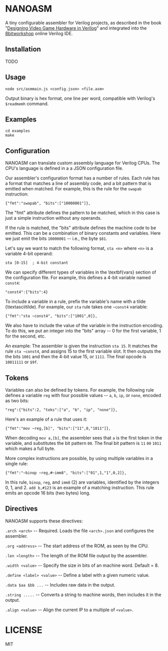 # NANOASM

A tiny configurable assembler for Verilog projects, as described in the book "[Designing Video Game Hardware in Verilog](https://www.amazon.com/gp/product/1728619440/ref=as_li_tl?ie=UTF8&camp=1789&creative=9325&creativeASIN=1728619440&linkCode=as2&tag=pzp-20&linkId=c149f6365c0a676065eb6d7c5f8dd6ae)" and integrated into the [8bitworkshop](https://8bitworkshop.com/) online Verilog IDE.

## Installation

TODO

## Usage

    node src/asmmain.js <config.json> <file.asm>

Output binary is hex format, one line per word, compatible with Verilog's
`$readmemh` command.

## Examples

    cd examples
    make

## Configuration

NANOASM can translate custom assembly language for Verilog CPUs.
The CPU's language is defined in a a JSON configuration file.

Our assembler's configuration format has a number of rules.
Each rule has a format that matches a line of assembly code, and a bit pattern that is emitted when matched.
For example, this is the rule for the `swapab` instruction:

    {"fmt":"swapab", "bits":["10000001"]},

The "fmt" attribute defines the pattern to be matched, which in this case is just a simple instruction without any operands.

If the rule is matched, the "bits" attribute defines the machine code to be emitted.
This can be a combination of binary constants and variables.
Here we just emit the bits `10000001` -- i.e., the byte `$81`.

Let's say we want to match the following format, `sta <n>` where `<n>` is a variable 4-bit operand:

	sta [0-15]	; 4-bit constant

We can specify different types of variables in the \textbf{vars} section of the configuration file.
For example, this defines a 4-bit variable named `const4`:

    "const4":{"bits":4}

To include a variable in a rule, prefix the variable's name with a tilde (\textasciitilde).
For example, our `sta` rule takes one `~const4` variable:

    {"fmt":"sta ~const4", "bits":["1001",0]},

We also have to include the value of the variable in the instruction encoding.
To do this, we put an integer into the "bits" array -- 0 for the first variable, 1 for the second, etc.

An example: The assembler is given the instruction `sta 15`.
It matches the rule `sta ~const4`, and assigns 15 to the first variable slot.
It then outputs the the bits `1001` and then the 4-bit value 15, or `1111`.
The final opcode is `10011111` or `$9f`.

## Tokens

Variables can also be defined by tokens.
For example, the following rule defines a variable `reg` with four possible values -- `a`, `b`, `ip`, or `none`, encoded as two bits:

    "reg":{"bits":2, "toks":["a", "b", "ip", "none"]},

Here's an example of a rule that uses it:

    {"fmt":"mov ~reg,[b]", "bits":["11",0,"1011"]},

When decoding `mov a,[b]`, the assembler sees that `a` is the first token in the variable, and substitutes the bit pattern `00`.
The final bit pattern is `11` `00` `1011` which makes a full byte.

More complex instructions are possible, by using multiple variables in a single rule:

    {"fmt":"~binop ~reg,#~imm8", "bits":["01",1,"1",0,2]},

In this rule, `binop`, `reg`, and `imm8` (2) are variables, identified by the integers 0, 1, and 2.
`add b,#123` is an example of a matching instruction.
This rule emits an opcode 16 bits (two bytes) long.

## Directives

NANOASM supports these directives:

`.arch <arch>` -- Required. Loads the file `<arch>.json` and configures the assembler.

`.org <address>` -- The start address of the ROM, as seen by the CPU.

`.len <length>` -- The length of the ROM file output by the assembler.

`.width <value>` -- Specify the size in bits of an machine word. Default = 8.

`.define <label> <value>` -- Define a label with a given numeric value.

`.data $aa $bb ...` -- Includes raw data in the output.

`.string .....` -- Converts a string to machine words, then includes it in the output.

`.align <value>` -- Align the current IP to a multiple of `<value>`.

# LICENSE

MIT
